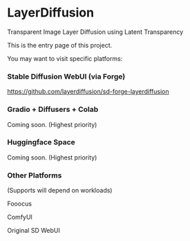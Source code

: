 # LayerDiffusion

Transparent Image Layer Diffusion using Latent Transparency

This is the entry page of this project.

You may want to visit specific platforms:

### Stable Diffusion WebUI (via Forge)

https://github.com/layerdiffusion/sd-forge-layerdiffusion

### Gradio + Diffusers + Colab

Coming soon. (Highest priority)

### Huggingface Space

Coming soon. (Highest priority)

### Other Platforms

(Supports will depend on workloads)

Fooocus

ComfyUI

Original SD WebUI
